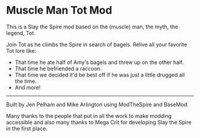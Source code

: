 # Muscle Man Tot Mod

This is a Slay the Spire mod based on the (muscle) man, the myth, the legend, Tot.

Join Tot as he climbs the Spire in search of bagels. Relive all your favorite Tot lore like:
* That time he ate half of Amy's bagels and threw up on the other half.
* That time he befriended a raccoon.
* That time we decided it'd be best off if he was just a little drugged all the time.
* And more!

---

Built by Jen Pelham and Mike Arlington using ModTheSpire and BaseMod.

Many thanks to the people that put in all the work to make modding accessible and also many thanks to Mega Crit for developing Slay the Spire in the first place.
